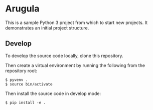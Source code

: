 Arugula
=======

This is a sample Python 3 project from which to start new projects.
It demonstrates an initial project structure.


Develop
-------

To develop the source code locally, clone this repository.

Then create a virtual environment by running the following from the
repository root:

    $ pyvenv .
    $ source bin/activate

Then install the source code in develop mode:

    $ pip install -e .

